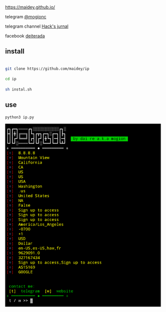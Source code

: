 https://maidey.github.io/

telegram [@mogionc](https://t.me/mogionc)

telegram channel [Hack's jurnal](https://t.me/hacks_jurnal)

facebook [deiterada](https://facebook.com/deiterada)


## install

```bash

git clone https://github.com/maidey/ip

cd ip

sh instal.sh

```

## use

`python3 ip.py`


![](Screenshot_2021_1021_154326.png)
